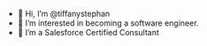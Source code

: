 - 👋 Hi, I’m @tiffanystephan
- 👀 I’m interested in becoming a software engineer.
- 🌱 I’m a Salesforce Certified Consultant


<!---
tiffanystephan/tiffanystephan is a ✨ special ✨ repository because its `README.md` (this file) appears on your GitHub profile.
You can click the Preview link to take a look at your changes.
--->
